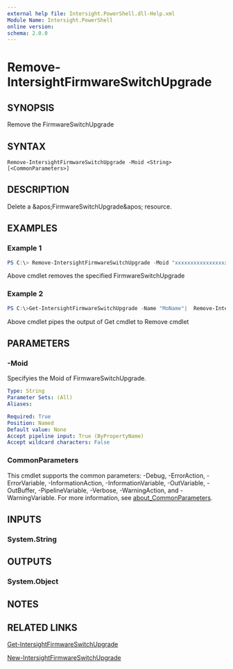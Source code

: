 ```yaml
---
external help file: Intersight.PowerShell.dll-Help.xml
Module Name: Intersight.PowerShell
online version:
schema: 2.0.0
---
```


# Remove-IntersightFirmwareSwitchUpgrade

## SYNOPSIS
Remove the FirmwareSwitchUpgrade

## SYNTAX

```
Remove-IntersightFirmwareSwitchUpgrade -Moid <String> [<CommonParameters>]
```

## DESCRIPTION
Delete a &amp;apos;FirmwareSwitchUpgrade&amp;apos; resource.

## EXAMPLES

### Example 1
```powershell
PS C:\> Remove-IntersightFirmwareSwitchUpgrade -Moid "xxxxxxxxxxxxxxxxxxxxxxxxxxx"
```
Above cmdlet removes the specified FirmwareSwitchUpgrade 

### Example 2
```powershell
PS C:\>Get-IntersightFirmwareSwitchUpgrade -Name "MoName"|  Remove-IntersightFirmwareSwitchUpgrade
```
Above cmdlet pipes the output of Get cmdlet to Remove cmdlet

## PARAMETERS

### -Moid
Specifyies the Moid of FirmwareSwitchUpgrade.

```yaml
Type: String
Parameter Sets: (All)
Aliases:

Required: True
Position: Named
Default value: None
Accept pipeline input: True (ByPropertyName)
Accept wildcard characters: False
```

### CommonParameters
This cmdlet supports the common parameters: -Debug, -ErrorAction, -ErrorVariable, -InformationAction, -InformationVariable, -OutVariable, -OutBuffer, -PipelineVariable, -Verbose, -WarningAction, and -WarningVariable. For more information, see [about_CommonParameters](http://go.microsoft.com/fwlink/?LinkID=113216).

## INPUTS

### System.String

## OUTPUTS

### System.Object
## NOTES

## RELATED LINKS

[Get-IntersightFirmwareSwitchUpgrade](./Get-IntersightFirmwareSwitchUpgrade.md)

[New-IntersightFirmwareSwitchUpgrade](./New-IntersightFirmwareSwitchUpgrade.md)

